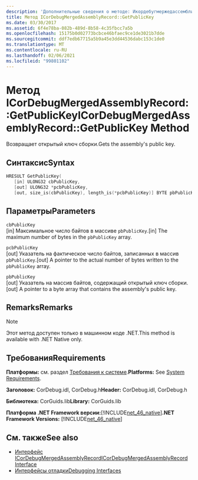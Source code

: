 ```yaml
---
description: 'Дополнительные сведения о методе: Икордебугмержедассемблирекорд:: GetPublicKey'
title: Метод ICorDebugMergedAssemblyRecord::GetPublicKey
ms.date: 03/30/2017
ms.assetid: 6f4e78ba-082b-489d-8b58-4c35fbcc7a5b
ms.openlocfilehash: 15175b0d02773bcbce46bfaec9ce1de3021b7dde
ms.sourcegitcommit: ddf7edb67715a5b9a45e3dd44536dabc153c1de0
ms.translationtype: MT
ms.contentlocale: ru-RU
ms.lasthandoff: 02/06/2021
ms.locfileid: "99801102"
---
```

# <a name="icordebugmergedassemblyrecordgetpublickey-method"></a><span data-ttu-id="95b1e-103">Метод ICorDebugMergedAssemblyRecord::GetPublicKey</span><span class="sxs-lookup"><span data-stu-id="95b1e-103">ICorDebugMergedAssemblyRecord::GetPublicKey Method</span></span>

<span data-ttu-id="95b1e-104">Возвращает открытый ключ сборки.</span><span class="sxs-lookup"><span data-stu-id="95b1e-104">Gets the assembly's public key.</span></span>  
  
## <a name="syntax"></a><span data-ttu-id="95b1e-105">Синтаксис</span><span class="sxs-lookup"><span data-stu-id="95b1e-105">Syntax</span></span>  
  
```cpp  
HRESULT GetPublicKey(  
   [in] ULONG32 cbPublicKey,
   [out] ULONG32 *pcbPublicKey,
   [out, size_is(cbPublicKey), length_is(*pcbPublicKey)] BYTE pbPublicKey[]);  
```  
  
## <a name="parameters"></a><span data-ttu-id="95b1e-106">Параметры</span><span class="sxs-lookup"><span data-stu-id="95b1e-106">Parameters</span></span>  

 `cbPublicKey`  
 <span data-ttu-id="95b1e-107">[in] Максимальное число байтов в массиве `pbPublicKey`.</span><span class="sxs-lookup"><span data-stu-id="95b1e-107">[in] The maximum number of bytes in the `pbPublicKey` array.</span></span>  
  
 `pcbPublicKey`  
 <span data-ttu-id="95b1e-108">[out] Указатель на фактическое число байтов, записанных в массив `pbPublicKey`.</span><span class="sxs-lookup"><span data-stu-id="95b1e-108">[out] A pointer to the actual number of bytes written to the `pbPublicKey` array.</span></span>  
  
 `pbPublicKey`  
 <span data-ttu-id="95b1e-109">[out] Указатель на массив байтов, содержащий открытый ключ сборки.</span><span class="sxs-lookup"><span data-stu-id="95b1e-109">[out] A pointer to a byte array that contains the assembly's public key.</span></span>  
  
## <a name="remarks"></a><span data-ttu-id="95b1e-110">Remarks</span><span class="sxs-lookup"><span data-stu-id="95b1e-110">Remarks</span></span>  
  
> [!NOTE]
> <span data-ttu-id="95b1e-111">Этот метод доступен только в машинном коде .NET.</span><span class="sxs-lookup"><span data-stu-id="95b1e-111">This method is available with .NET Native only.</span></span>  
  
## <a name="requirements"></a><span data-ttu-id="95b1e-112">Требования</span><span class="sxs-lookup"><span data-stu-id="95b1e-112">Requirements</span></span>  

 <span data-ttu-id="95b1e-113">**Платформы:** см. раздел [Требования к системе](../../get-started/system-requirements.md).</span><span class="sxs-lookup"><span data-stu-id="95b1e-113">**Platforms:** See [System Requirements](../../get-started/system-requirements.md).</span></span>  
  
 <span data-ttu-id="95b1e-114">**Заголовок:** CorDebug.idl, CorDebug.h</span><span class="sxs-lookup"><span data-stu-id="95b1e-114">**Header:** CorDebug.idl, CorDebug.h</span></span>  
  
 <span data-ttu-id="95b1e-115">**Библиотека:** CorGuids.lib</span><span class="sxs-lookup"><span data-stu-id="95b1e-115">**Library:** CorGuids.lib</span></span>  
  
 <span data-ttu-id="95b1e-116">**Платформа .NET Framework версии:**[!INCLUDE[net_46_native](../../../../includes/net-46-native-md.md)]</span><span class="sxs-lookup"><span data-stu-id="95b1e-116">**.NET Framework Versions:** [!INCLUDE[net_46_native](../../../../includes/net-46-native-md.md)]</span></span>  
  
## <a name="see-also"></a><span data-ttu-id="95b1e-117">См. также</span><span class="sxs-lookup"><span data-stu-id="95b1e-117">See also</span></span>

- [<span data-ttu-id="95b1e-118">Интерфейс ICorDebugMergedAssemblyRecord</span><span class="sxs-lookup"><span data-stu-id="95b1e-118">ICorDebugMergedAssemblyRecord Interface</span></span>](icordebugmergedassemblyrecord-interface.md)
- [<span data-ttu-id="95b1e-119">Интерфейсы отладки</span><span class="sxs-lookup"><span data-stu-id="95b1e-119">Debugging Interfaces</span></span>](debugging-interfaces.md)
